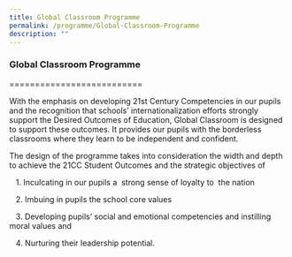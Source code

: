 ```yaml
---
title: Global Classroom Programme
permalink: /programme/Global-Classroom-Programme
description: ""
---
```

### Global Classroom Programme
==========================

  

With the emphasis on developing 21st Century Competencies in our pupils and the recognition that schools’ internationalization efforts strongly support the Desired Outcomes of Education, Global Classroom is designed to support these outcomes. It provides our pupils with the borderless classrooms where they learn to be independent and confident.

The design of the programme takes into consideration the width and depth to achieve the 21CC Student Outcomes and the strategic objectives of

   1. Inculcating in our pupils a  strong sense of loyalty to  the nation

   2. Imbuing in pupils the school core values

   3. Developing pupils’ social and emotional competencies and instilling moral values and

   4. Nurturing their leadership potential.